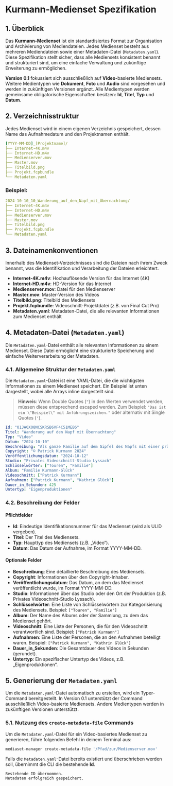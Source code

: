 # Kurmann-Medienset Spezifikation

## 1. Überblick

Das **Kurmann-Medienset** ist ein standardisiertes Format zur Organisation und Archivierung von Mediendateien. Jedes Medienset besteht aus mehreren Mediendateien sowie einer Metadaten-Datei (`Metadaten.yaml`). Diese Spezifikation stellt sicher, dass alle Mediensets konsistent benannt und strukturiert sind, um eine einfache Verwaltung und zukünftige Erweiterung zu ermöglichen.

**Version 0.1** fokussiert sich ausschließlich auf **Video**-basierte Mediensets. Weitere Medientypen wie **Dokument**, **Foto** und **Audio** sind vorgesehen und werden in zukünftigen Versionen ergänzt. Alle Medientypen werden gemeinsame obligatorische Eigenschaften besitzen: **Id**, **Titel**, **Typ** und **Datum**.

## 2. Verzeichnisstruktur

Jedes Medienset wird in einem eigenen Verzeichnis gespeichert, dessen Name das Aufnahmedatum und den Projektnamen enthält.

```yaml
[YYYY-MM-DD]_[Projektname]/
├── Internet-4K.m4v
├── Internet-HD.m4v
├── Medienserver.mov
├── Master.mov
├── Titelbild.png
├── Projekt.fcpbundle
└── Metadaten.yaml
```

### Beispiel:

```yaml
2024-10-10_10_Wanderung_auf_den_Napf_mit_Übernachtung/
├── Internet-4K.m4v
├── Internet-HD.m4v
├── Medienserver.mov
├── Master.mov
├── Titelbild.png
├── Projekt.fcpbundle
└── Metadaten.yaml
```

## 3. Dateinamenkonventionen

Innerhalb des Medienset-Verzeichnisses sind die Dateien nach ihrem Zweck benannt, was die Identifikation und Verarbeitung der Dateien erleichtert.

- **Internet-4K.m4v**: Hochauflösende Version für das Internet (4K)
- **Internet-HD.m4v**: HD-Version für das Internet
- **Medienserver.mov**: Datei für den Medienserver
- **Master.mov**: Master-Version des Videos
- **Titelbild.png**: Titelbild des Mediensets
- **Projekt.fcpbundle**: Videoschnitt-Projektdatei (z.B. von Final Cut Pro)
- **Metadaten.yaml**: Metadaten-Datei, die alle relevanten Informationen zum Medienset enthält

## 4. Metadaten-Datei (`Metadaten.yaml`)

Die `Metadaten.yaml`-Datei enthält alle relevanten Informationen zu einem Medienset. Diese Datei ermöglicht eine strukturierte Speicherung und einfache Weiterverarbeitung der Metadaten.

### 4.1. Allgemeine Struktur der `Metadaten.yaml`

Die `Metadaten.yaml`-Datei ist eine YAML-Datei, die die wichtigsten Informationen zu einem Medienset speichert. Ein Beispiel ist unten dargestellt, wobei alle Arrays inline dargestellt sind.

> **Hinweis**: Wenn Double Quotes (`"`) in den Werten verwendet werden, müssen diese entsprechend escaped werden. Zum Beispiel: `"Das ist ein \"Beispiel\" mit Anführungszeichen."` oder alternativ mit Single Quotes (`'`).

```yaml
Id: "01JA0X08NCSKRSB6VF4C51MEB6"
Titel: "Wanderung auf den Napf mit Übernachtung"
Typ: "Video"
Datum: "2024-10-10"
Beschreibung: "Als ganze Familie auf dem Gipfel des Napfs mit einer prächtigen Rundumsicht in die Alpen und das Mittelland einschliesslich Übernachtung im Berghotel."
Copyright: "© Patrick Kurmann 2024"
Veröffentlichungsdatum: "2024-10-12"
Studio: "Privates Videoschnitt-Studio Lyssach"
Schlüsselwörter: ["Touren", "Familie"]
Album: "Familie Kurmann-Glück"
Videoschnitt: ["Patrick Kurmann"]
Aufnahmen: ["Patrick Kurmann", "Kathrin Glück"]
Dauer_in_Sekunden: 425
Untertyp: "Eigenproduktionen"
```

### 4.2. Beschreibung der Felder

#### Pflichtfelder

- **Id**: Eindeutige Identifikationsnummer für das Medienset (wird als ULID vergeben).
- **Titel**: Der Titel des Mediensets.
- **Typ**: Haupttyp des Mediensets (z.B. „Video“).
- **Datum**: Das Datum der Aufnahme, im Format YYYY-MM-DD.

#### Optionale Felder

- **Beschreibung**: Eine detaillierte Beschreibung des Mediensets.
- **Copyright**: Informationen über den Copyright-Inhaber.
- **Veröffentlichungsdatum**: Das Datum, an dem das Medienset veröffentlicht wurde, im Format YYYY-MM-DD.
- **Studio**: Informationen über das Studio oder den Ort der Produktion (z.B. Privates Videoschnitt-Studio Lyssach).
- **Schlüsselwörter**: Eine Liste von Schlüsselwörtern zur Kategorisierung des Mediensets. Beispiel: `["Touren", "Familie"]`
- **Album**: Der Name des Albums oder der Sammlung, zu dem das Medienset gehört.
- **Videoschnitt**: Eine Liste der Personen, die für den Videoschnitt verantwortlich sind. Beispiel: `["Patrick Kurmann"]`
- **Aufnahmen**: Eine Liste der Personen, die an den Aufnahmen beteiligt waren. Beispiel: `["Patrick Kurmann", "Kathrin Glück"]`
- **Dauer\_in\_Sekunden**: Die Gesamtdauer des Videos in Sekunden (gerundet).
- **Untertyp**: Ein spezifischer Untertyp des Videos, z.B. „Eigenproduktionen“.

## 5. Generierung der `Metadaten.yaml`

Um die `Metadaten.yaml`-Datei automatisch zu erstellen, wird ein Typer-Command bereitgestellt. In Version 0.1 unterstützt der Command ausschließlich Video-basierte Mediensets. Andere Medientypen werden in zukünftigen Versionen unterstützt.

### 5.1. Nutzung des `create-metadata-file` Commands

Um die `Metadaten.yaml`-Datei für ein Video-basiertes Medienset zu generieren, führe folgenden Befehl in deinem Terminal aus:

```bash
mediaset-manager create-metadata-file '/Pfad/zur/Medienserver.mov'
```

Falls die `Metadaten.yaml`-Datei bereits existiert und überschrieben werden soll, übernimmt die CLI die bestehende **Id**.

```
Bestehende ID übernommen.
Metadaten erfolgreich gespeichert.
```
